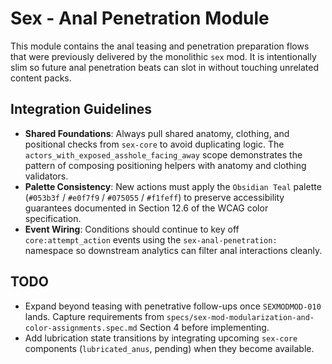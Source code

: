 # Sex - Anal Penetration Module

This module contains the anal teasing and penetration preparation flows that were previously delivered by the monolithic `sex` mod. It is intentionally slim so future anal penetration beats can slot in without touching unrelated content packs.

## Integration Guidelines

- **Shared Foundations**: Always pull shared anatomy, clothing, and positional checks from `sex-core` to avoid duplicating logic. The `actors_with_exposed_asshole_facing_away` scope demonstrates the pattern of composing positioning helpers with anatomy and clothing validators.
- **Palette Consistency**: New actions must apply the `Obsidian Teal` palette (`#053b3f` / `#e0f7f9` / `#075055` / `#f1feff`) to preserve accessibility guarantees documented in Section 12.6 of the WCAG color specification.
- **Event Wiring**: Conditions should continue to key off `core:attempt_action` events using the `sex-anal-penetration:` namespace so downstream analytics can filter anal interactions cleanly.

## TODO

- Expand beyond teasing with penetrative follow-ups once `SEXMODMOD-010` lands. Capture requirements from `specs/sex-mod-modularization-and-color-assignments.spec.md` Section 4 before implementing.
- Add lubrication state transitions by integrating upcoming `sex-core` components (`lubricated_anus`, pending) when they become available.
